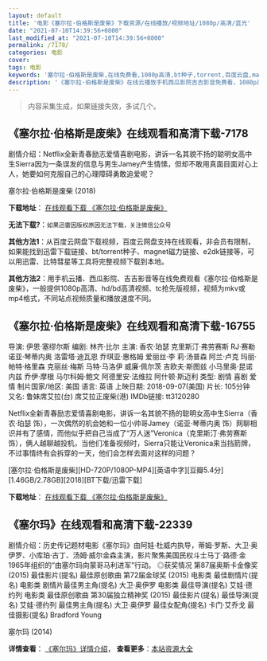 ```yaml
---
layout: default
title: '电影《塞尔拉·伯格斯是废柴》下载资源/在线播放/视频地址/1080p/高清/蓝光'
date: "2021-07-10T14:39:56+0800"
last_modified_at: "2021-07-10T14:39:56+0800"
permalink: /7178/
categories: 电影
cover:
tags: 电影
keywords: '塞尔拉·伯格斯是废柴,在线免费看,1080p高清,bt种子,torrent,百度云盘,magnet,磁力链,迅雷下载资源'
description: '《塞尔拉·伯格斯是废柴》在线云播放手机西瓜影院吉吉影音免费看，1080p高清bd/hd未删减完整版和tc抢先枪版，mkv/mp4格式，附带bt/torrent种子、magnet/磁力链、百度云盘、网盘资源迅雷下载链接'
---
```


>内容采集生成，如果链接失效，多试几个。


## 《塞尔拉·伯格斯是废柴》在线观看和高清下载-7178

剧情介绍：Netflix全新青春励志爱情喜剧电影，讲诉一名其貌不扬的聪明女高中生Sierra因为一条误发的信息与男生Jamey产生情愫，但却不敢用真面目面对心上人，她要如何克服自己的心理障碍勇敢追爱呢？


塞尔拉·伯格斯是废柴 (2018)

**下载地址**： [在线观看下载 《塞尔拉·伯格斯是废柴》](https://www.btbtdy.me/btdy/dy13455.html) 


**无法下载?**：`如果迅雷因版权原因无法下载，关注微信公众号 `

**其他方法1**：从百度云网盘下载视频，百度云网盘支持在线观看，非会员有限制，如果能找到迅雷下载链接、bt/torrent种子、magnet磁力链接、e2dk链接等，可以用迅雷、比特彗星等工具将完整视频下载到本地。

**其他方法2**：用手机云播、西瓜影院、吉吉影音等在线免费观看《塞尔拉·伯格斯是废柴》，一般提供1080p高清、hd/bd高清视频、tc抢先版视频，视频为mkv或mp4格式，不同站点视频质量和播放速度不同。


## 《塞尔拉·伯格斯是废柴》在线观看和高清下载-16755

导演: 伊恩·塞缪尔斯 编剧: 林齐·比尔 主演: 香农·珀瑟 克里斯汀·弗劳赛斯 RJ·赛勒 诺亚·琴蒂内奥 洛雷塔·迪瓦恩 乔琪亚·惠格姆 爱丽丝·李 莉·汤普森 阿兰·卢克 玛丽·帕特·格里森 克丽丝·梅斯 马特·马洛伊 威廉·佩尔茨 吉欧夫·斯图兹 小马里奥·昆诺内兹 乔伊·摩根 马尔科姆·鲍文 阿德里安·法维拉 阿什顿·斯迈利 类型: 剧情 喜剧 爱情 制片国家/地区: 美国 语言: 英语 上映日期: 2018-09-07(美国) 片长: 105分钟 又名: 鲁妹席艾拉(台) 席艾拉正废柴(港) IMDb链接: tt3120280

Netflix全新青春励志爱情喜剧电影，讲诉一名其貌不扬的聪明女高中生Sierra（香农·珀瑟 饰），一次偶然的机会她和一位小帅哥Jamey（诺亚·琴蒂内奥 饰）网聊相识并有了感情，而他似乎把自己当成了“万人迷”Veronica（克里斯汀·弗劳赛斯 饰），俩人越聊越投机，当他们准备视频时，Sierra只能让Veronica来当挡箭牌，不过事情终有会拆穿的一天，他们会怎样去面对这样的问题？


[塞尔拉·伯格斯是废柴][HD-720P/1080P-MP4][英语中字][豆瓣5.4分][1.46GB/2.78GB][2018][BT下载/迅雷下载]

**下载地址**： [在线观看下载 《塞尔拉·伯格斯是废柴》](https://www.btdx8.com/torrent/selbgssfc_2018.html) 


## 《塞尔玛》在线观看和高清下载-22339

剧情介绍：历史传记题材电影《塞尔玛》由阿娃·杜威内执导，蒂姆·罗斯、大卫·奥伊罗、小库珀·古丁、汤姆·威尔金森主演，影片聚焦美国民权斗士马丁·路德·金1965年组织的“由塞尔玛向蒙哥马利进军”行动。   ◎获奖情况   第87届奥斯卡金像奖 (2015) 最佳影片(提名) 最佳原创歌曲   第72届金球奖 (2015) 电影类 最佳剧情片(提名) 电影类 剧情片最佳男主角(提名) 大卫·奥伊罗 电影类 最佳导演(提名) 艾娃·德约列 电影类 最佳原创歌曲   第30届独立精神奖 (2015) 最佳影片(提名) 最佳导演(提名) 艾娃·德约列 最佳男主角(提名) 大卫·奥伊罗 最佳女配角(提名) 卡门·艾乔戈 最佳摄影(提名) Bradford Young


塞尔玛 (2014)

**详情查看**： [《塞尔玛》详情介绍](/movie/22339/)， **查看更多**：[本站资源大全](/movie/t/all/)

